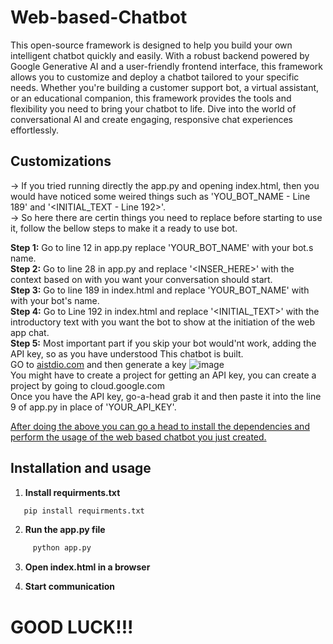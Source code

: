 # Web-based-Chatbot
This open-source framework is designed to help you build your own intelligent chatbot quickly and easily. With a robust backend powered by Google Generative AI and a user-friendly frontend interface, this framework allows you to customize and deploy a chatbot tailored to your specific needs. Whether you're building a customer support bot, a virtual assistant, or an educational companion, this framework provides the tools and flexibility you need to bring your chatbot to life. Dive into the world of conversational AI and create engaging, responsive chat experiences effortlessly.

## Customizations 

-> If you tried running directly the app.py and opening index.html, then you would have noticed some weired things such as 'YOU_BOT_NAME - Line 189' and  '<INITIAL_TEXT - Line 192>'.<br>
-> So here there are certin things you need to replace before starting to use it, follow the bellow steps to make it a ready to use bot.<br>

**Step 1:** Go to line 12 in app.py replace 'YOUR_BOT_NAME' with your bot.s name.<br>
**Step 2:** Go to line 28 in app.py and replace '<INSER_HERE>' with the context based on with you want your conversation should start.<br>
**Step 3:** Go to line 189 in index.html and replace 'YOUR_BOT_NAME' with with your bot's name.<br>
**Step 4:** Go to Line 192 in index.html and replace '<INITIAL_TEXT>' with the introductory text with you want the bot to show at the initiation of the web app chat.<br>
**Step 5:** Most important part if you skip your bot would'nt work, adding the API key, so as you have understood This chatbot is built.<br>
                GO to <a href='https://aistudio.google.com/app/apikey'>aistdio.com</a> and then generate a key ![image](https://github.com/user-attachments/assets/dc7ec17b-1c9c-4e1a-b52e-92306e1cea95)<br>
                You might have to create a project for getting an API key, you can create a project by going to cloud.google.com<br>
                Once you have the API key, go-a-head grab it and then paste it into the line 9 of app.py in place of 'YOUR_API_KEY'.<br>

<u>After doing the above you can go a head to install the dependencies and perform the usage of the web based chatbot you just created.</u>


## Installation and usage
1. **Install requirments.txt**
  ```bash
     pip install requirments.txt
   ```

2. **Run the app.py file**
```bash
     python app.py
```
3. **Open index.html in a browser**

4. **Start communication**


# GOOD LUCK!!!
